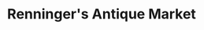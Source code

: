 ---
title: "Renninger's Antique Market"
url: /adamstown/renningers-antique-market/
shop: antiques
---